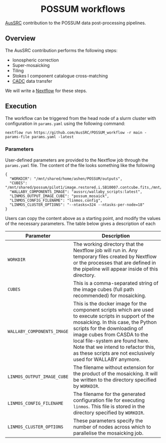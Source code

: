 <h1 align="center"><a>POSSUM workflows</a></h1>

[AusSRC](https://aussrc.org) contribution to the POSSUM data post-processing pipelines.

## Overview

The AusSRC contribution performs the following steps:

- Ionospheric correction
- Super-mosaicking
- Tiling
- Stokes I component catalogue cross-matching
- [CADC](https://www.cadc-ccda.hia-iha.nrc-cnrc.gc.ca/en/) data transfer

We will write a [Nextflow](https://www.nextflow.io/) for these steps.

## Execution

The workflow can be triggered from the head node of a slurm cluster with configuration in `params.yaml` using the following command:

```
nextflow run https://github.com/AusSRC/POSSUM_workflow -r main -params-file params.yaml -latest
```

### Parameters

User-defined parameters are provided to the Nextflow job through the `params.yaml` file. The content of the file looks something like the following

```
{
  "WORKDIR": "/mnt/shared/home/ashen/POSSUM/outputs",
  "CUBES": "/mnt/shared/possum/pilot1/image.restored.i.SB10007.contcube.fits,/mnt/shared/possum/pilot1/image.restored.i.SB10040.contcube.fits",
  "WALLABY_COMPONENTS_IMAGE": "aussrc/wallaby_scripts:latest",
  "LINMOS_OUTPUT_IMAGE_CUBE": "possum_mosaick",
  "LINMOS_CONFIG_FILENAME": "linmos.config",
  "LINMOS_CLUSTER_OPTIONS": "--ntasks=324 --ntasks-per-node=18"
}
```

Users can copy the content above as a starting point, and modify the values of the necessary parameters. The table below gives a description of each

| Parameter | Description |
| --- | --- |
| `WORKDIR` | The working directory that the Nextflow job will run in. Any temporary files created by Nextflow or the processes that are defined in the pipeline will appear inside of this directory. |
| `CUBES` | This is a comma-separated string of the image cubes (full path recommended) for mosaicking. |
| `WALLABY_COMPONENTS_IMAGE` | This is the docker image for the component scripts which are used to execute scripts in support of the mosaicking. In this case, the Python scripts for the downloading of image cubes from CASDA to the local file-system are found here. Note that we intend to refactor this, as these scripts are not exclusively used for WALLABY anymore. |
| `LINMOS_OUTPUT_IMAGE_CUBE` | The filename without extension for the product of the mosaicking. It will be written to the directory specified by `WORKDIR`. |
| `LINMOS_CONFIG_FILENAME` | The filename for the generated configuration file for executing `linmos`. This file is stored in the directory specified by `WORKDIR`. |
| `LINMOS_CLUSTER_OPTIONS` | These parameters specify the number of nodes across which to parallelise the mosaicking job. |
